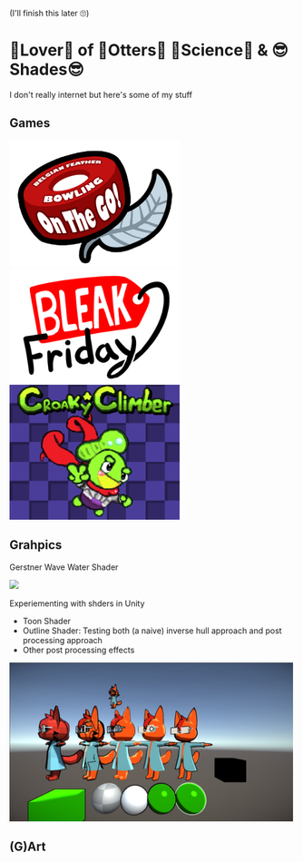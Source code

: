(I'll finish this later 🙄)

# 💙Lover💙 of 🦦Otters🦦 🧪Science🧪 & 😎Shades😎
I don't really internet but here's some of my stuff

## Games
<p>
<a href="https://vxheme.itch.io/bfb-on-the-go"><img src="BFB_Logo.png" width="300px"></a>
<a href="https://vxheme.itch.io/bleak-friday"><img src="Bleak_Friday_Logo.png" width="300px"></a>
<a href="https://vxheme.itch.io/croaky-climber"><img src="Croaky_Climber_Splash.png" width="300px"></a>
</p>

## Grahpics
Gerstner Wave Water Shader

<a href="https://github.com/Joshua-S-C/gpr200-fa2023-joshua-sinclair-chong"><img src="Preview_Waves.gif" width="500px"></a>

Experiementing with shders in Unity
- Toon Shader
- Outline Shader: Testing both (a naive) inverse hull approach and post processing approach
- Other post processing effects
<img src="Preview_Shaders-Testing.jpg" width="500px">

## (G)Art

<!--- TODO: Use gifs lol
<a href="https://vxheme.itch.io/bfb-on-the-go"><img src="Preview_BFB.gif"></a>
<a href="https://vxheme.itch.io/bleak-friday"><img src="Preview_Bleak-Friday.gif"></a>
<a href="https://vxheme.itch.io/croaky-climber"><img src="Preview_Croaky-Climber.gif"></a>

